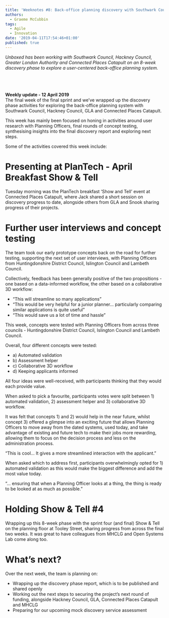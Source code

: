 ```yaml
---
title: 'Weeknotes #8: Back-office planning discovery with Southwark Council & Partners'
authors:
  - Graeme McCubbin
tags:
  - Agile
  - Innovation
date: '2019-04-11T17:54:46+01:00'
published: true
---
```

_Unboxed has been working with Southwark Council, Hackney Council, Greater London Authority and Connected Places Catapult on an 8-week discovery phase to explore a user-centered back-office planning system.<br/>_\
<br/>\
\
**Weekly update - 12 April 2019**\
The final week of the final sprint and we’ve wrapped up the discovery phase activities for exploring the back-office planning system with Southwark Council, Hackney Council, GLA and Connected Places Catapult.<br/>

This week has mainly been focused on honing in activities around user research with Planning Officers, final rounds of concept testing, synthesising insights into the final discovery report and exploring next steps.<br/>

Some of the activities covered this week include:<br/>

# Presenting at PlanTech - April Breakfast Show & Tell

Tuesday morning was the PlanTech breakfast ‘Show and Tell’ event at Connected Places Catapult, where Jack shared a short session on discovery progress to date, alongside others from GLA and Snook sharing progress of their projects.<br/>



# Further user interviews and concept testing

The team took our early prototype concepts back on the road for further testing, supporting the next set of user interviews, with Planning Officers from Huntingdonshire District Council, Islington Council and Lambeth Council.<br/>

Collectively, feedback has been generally positive of the two propositions - one based on a data-informed workflow, the other based on a collaborative 3D workflow:<br/>

* “This will streamline so many applications”
* “This would be very helpful for a junior planner... particularly comparing similar applications is quite useful”
* “This would save us a lot of time and hassle”

This week, concepts were tested with Planning Officers from across three councils - Huntingdonshire District Council, Islington Council and Lambeth Council.<br/>

Overall, four different concepts were tested:<br/>

* a) Automated validation
* b) Assessment helper
* c) Collaborative 3D workflow
* d) Keeping applicants informed

All four ideas were well-received, with participants thinking that they would each provide value.<br/>

When asked to pick a favourite, participants votes were split between 1) automated validation, 2) assessment helper and 3) collaborative 3D workflow.<br/>

It was felt that concepts 1) and 2) would help in the near future, whilst concept 3) offered a glimpse into an exciting future that allows Planning Officers to move away from the dated systems, used today, and take advantage of existing and future tech to make their jobs more rewarding, allowing them to focus on the decision process and less on the administration process.<br/>

“This is cool... It gives a more streamlined interaction with the applicant.”<br/>

When asked which to address first, participants overwhelmingly opted for 1) automated validation as this would make the biggest difference and add the most value today.<br/>

“... ensuring that when a Planning Officer looks at a thing, the thing is ready to be looked at as much as possible.”<br/>

# Holding Show & Tell #4

Wrapping up this 8-week phase with the sprint four (and final) Show & Tell on the planning floor at Tooley Street, sharing progress from across the final two weeks. It was great to have colleagues from MHCLG and Open Systems Lab come along too.<br/>

# What’s next?

Over the next week, the team is planning on:

* Wrapping up the discovery phase report, which is to be published and shared openly
* Working out the next steps to securing the project’s next round of funding, alongside Hackney Council, GLA, Connected Places Catapult and MHCLG
* Preparing for our upcoming mock discovery service assessment
